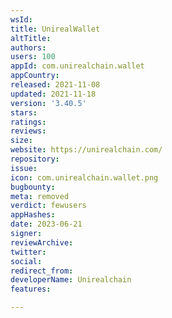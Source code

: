 ```yaml
---
wsId: 
title: UnirealWallet
altTitle: 
authors: 
users: 100
appId: com.unirealchain.wallet
appCountry: 
released: 2021-11-08
updated: 2021-11-18
version: '3.40.5'
stars: 
ratings: 
reviews: 
size: 
website: https://unirealchain.com/
repository: 
issue: 
icon: com.unirealchain.wallet.png
bugbounty: 
meta: removed
verdict: fewusers
appHashes: 
date: 2023-06-21
signer: 
reviewArchive: 
twitter: 
social: 
redirect_from: 
developerName: Unirealchain
features: 

---
```


